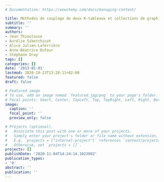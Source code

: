 ```yaml
---
# Documentation: https://wowchemy.com/docs/managing-content/

title: Méthodes de couplage de deux K-tableaux et collections de graphiques
subtitle: ''
summary: ''
authors:
- Jean Thioulouse
- Aurélie Siberchicot
- Alice Julien-Laferrière
- Anne-Béatrice Dufour
- Stéphane Dray
tags: []
categories: []
date: '2013-01-01'
lastmod: 2020-10-23T13:28:11+02:00
featured: false
draft: false

# Featured image
# To use, add an image named `featured.jpg/png` to your page's folder.
# Focal points: Smart, Center, TopLeft, Top, TopRight, Left, Right, BottomLeft, Bottom, BottomRight.
image:
  caption: ''
  focal_point: ''
  preview_only: false

# Projects (optional).
#   Associate this post with one or more of your projects.
#   Simply enter your project's folder or file name without extension.
#   E.g. `projects = ["internal-project"]` references `content/project/deep-learning/index.md`.
#   Otherwise, set `projects = []`.
projects: []
publishDate: '2020-11-04T14:24:14.182398Z'
publication_types:
- '0'
abstract: ''
publication: ''
---
```

